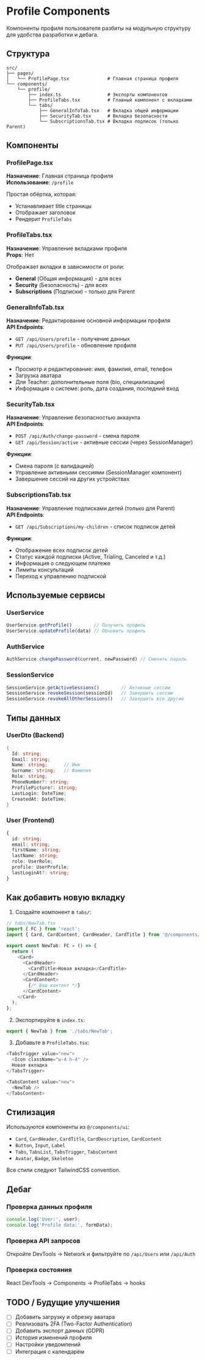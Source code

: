 # Profile Components

Компоненты профиля пользователя разбиты на модульную структуру для удобства разработки и дебага.

## Структура

```
src/
├── pages/
│   └── ProfilePage.tsx              # Главная страница профиля
└── components/
    └── profile/
        ├── index.ts                 # Экспорты компонентов
        ├── ProfileTabs.tsx          # Главный компонент с вкладками
        └── tabs/
            ├── GeneralInfoTab.tsx   # Вкладка общей информации
            ├── SecurityTab.tsx      # Вкладка безопасности
            └── SubscriptionsTab.tsx # Вкладка подписок (только Parent)
```

## Компоненты

### ProfilePage.tsx
**Назначение**: Главная страница профиля  
**Использование**: `/profile`

Простая обёртка, которая:
- Устанавливает title страницы
- Отображает заголовок
- Рендерит `ProfileTabs`

### ProfileTabs.tsx
**Назначение**: Управление вкладками профиля  
**Props**: Нет

Отображает вкладки в зависимости от роли:
- **General** (Общая информация) - для всех
- **Security** (Безопасность) - для всех
- **Subscriptions** (Подписки) - только для Parent

### GeneralInfoTab.tsx
**Назначение**: Редактирование основной информации профиля  
**API Endpoints**:
- `GET /api/Users/profile` - получение данных
- `PUT /api/Users/profile` - обновление профиля

**Функции**:
- Просмотр и редактирование: имя, фамилия, email, телефон
- Загрузка аватара
- Для Teacher: дополнительные поля (bio, специализации)
- Информация о системе: роль, дата создания, последний вход

### SecurityTab.tsx
**Назначение**: Управление безопасностью аккаунта  
**API Endpoints**:
- `POST /api/Auth/change-password` - смена пароля
- `GET /api/Session/active` - активные сессии (через SessionManager)

**Функции**:
- Смена пароля (с валидацией)
- Управление активными сессиями (SessionManager компонент)
- Завершение сессий на других устройствах

### SubscriptionsTab.tsx
**Назначение**: Управление подписками детей (только для Parent)  
**API Endpoints**:
- `GET /api/Subscriptions/my-children` - список подписок детей

**Функции**:
- Отображение всех подписок детей
- Статус каждой подписки (Active, Trialing, Canceled и т.д.)
- Информация о следующем платеже
- Лимиты консультаций
- Переход к управлению подпиской

## Используемые сервисы

### UserService
```typescript
UserService.getProfile()        // Получить профиль
UserService.updateProfile(data) // Обновить профиль
```

### AuthService
```typescript
AuthService.changePassword(current, newPassword) // Сменить пароль
```

### SessionService
```typescript
SessionService.getActiveSessions()        // Активные сессии
SessionService.revokeSession(sessionId)   // Завершить сессию
SessionService.revokeAllOtherSessions()   // Завершить все другие
```

## Типы данных

### UserDto (Backend)
```csharp
{
  Id: string;
  Email: string;
  Name: string;      // Имя
  Surname: string;   // Фамилия
  Role: string;
  PhoneNumber?: string;
  ProfilePicture?: string;
  LastLogin: DateTime;
  CreatedAt: DateTime;
}
```

### User (Frontend)
```typescript
{
  id: string;
  email: string;
  firstName: string;
  lastName: string;
  role: UserRole;
  profile: UserProfile;
  lastLoginAt?: string;
}
```

## Как добавить новую вкладку

1. Создайте компонент в `tabs/`:
```typescript
// tabs/NewTab.tsx
import { FC } from 'react';
import { Card, CardContent, CardHeader, CardTitle } from '@/components/ui/card';

export const NewTab: FC = () => {
  return (
    <Card>
      <CardHeader>
        <CardTitle>Новая вкладка</CardTitle>
      </CardHeader>
      <CardContent>
        {/* Ваш контент */}
      </CardContent>
    </Card>
  );
};
```

2. Экспортируйте в `index.ts`:
```typescript
export { NewTab } from './tabs/NewTab';
```

3. Добавьте в `ProfileTabs.tsx`:
```typescript
<TabsTrigger value="new">
  <Icon className="w-4 h-4" />
  Новая вкладка
</TabsTrigger>

<TabsContent value="new">
  <NewTab />
</TabsContent>
```

## Стилизация

Используются компоненты из `@/components/ui`:
- `Card`, `CardHeader`, `CardTitle`, `CardDescription`, `CardContent`
- `Button`, `Input`, `Label`
- `Tabs`, `TabsList`, `TabsTrigger`, `TabsContent`
- `Avatar`, `Badge`, `Skeleton`

Все стили следуют TailwindCSS convention.

## Дебаг

### Проверка данных профиля
```typescript
console.log('User:', user);
console.log('Profile data:', formData);
```

### Проверка API запросов
Откройте DevTools → Network и фильтруйте по `/api/Users` или `/api/Auth`

### Проверка состояния
React DevTools → Components → ProfileTabs → hooks

## TODO / Будущие улучшения

- [ ] Добавить загрузку и обрезку аватара
- [ ] Реализовать 2FA (Two-Factor Authentication)
- [ ] Добавить экспорт данных (GDPR)
- [ ] История изменений профиля
- [ ] Настройки уведомлений
- [ ] Интеграция с календарём
